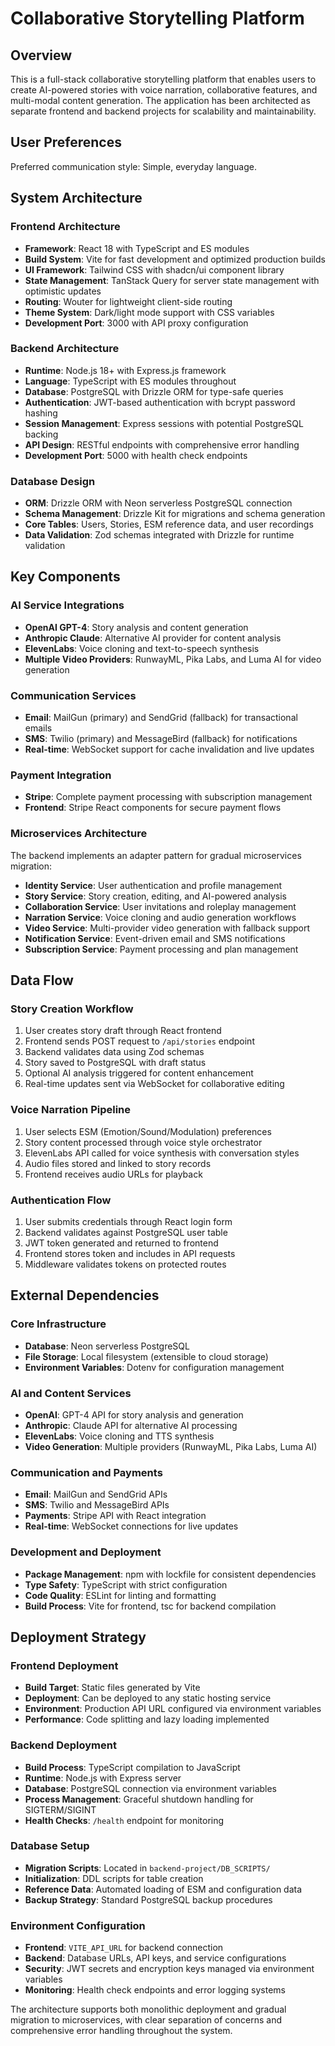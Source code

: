# Collaborative Storytelling Platform

## Overview

This is a full-stack collaborative storytelling platform that enables users to create AI-powered stories with voice narration, collaborative features, and multi-modal content generation. The application has been architected as separate frontend and backend projects for scalability and maintainability.

## User Preferences

Preferred communication style: Simple, everyday language.

## System Architecture

### Frontend Architecture
- **Framework**: React 18 with TypeScript and ES modules
- **Build System**: Vite for fast development and optimized production builds
- **UI Framework**: Tailwind CSS with shadcn/ui component library
- **State Management**: TanStack Query for server state management with optimistic updates
- **Routing**: Wouter for lightweight client-side routing
- **Theme System**: Dark/light mode support with CSS variables
- **Development Port**: 3000 with API proxy configuration

### Backend Architecture
- **Runtime**: Node.js 18+ with Express.js framework
- **Language**: TypeScript with ES modules throughout
- **Database**: PostgreSQL with Drizzle ORM for type-safe queries
- **Authentication**: JWT-based authentication with bcrypt password hashing
- **Session Management**: Express sessions with potential PostgreSQL backing
- **API Design**: RESTful endpoints with comprehensive error handling
- **Development Port**: 5000 with health check endpoints

### Database Design
- **ORM**: Drizzle ORM with Neon serverless PostgreSQL connection
- **Schema Management**: Drizzle Kit for migrations and schema generation
- **Core Tables**: Users, Stories, ESM reference data, and user recordings
- **Data Validation**: Zod schemas integrated with Drizzle for runtime validation

## Key Components

### AI Service Integrations
- **OpenAI GPT-4**: Story analysis and content generation
- **Anthropic Claude**: Alternative AI provider for content analysis
- **ElevenLabs**: Voice cloning and text-to-speech synthesis
- **Multiple Video Providers**: RunwayML, Pika Labs, and Luma AI for video generation

### Communication Services
- **Email**: MailGun (primary) and SendGrid (fallback) for transactional emails
- **SMS**: Twilio (primary) and MessageBird (fallback) for notifications
- **Real-time**: WebSocket support for cache invalidation and live updates

### Payment Integration
- **Stripe**: Complete payment processing with subscription management
- **Frontend**: Stripe React components for secure payment flows

### Microservices Architecture
The backend implements an adapter pattern for gradual microservices migration:
- **Identity Service**: User authentication and profile management
- **Story Service**: Story creation, editing, and AI-powered analysis
- **Collaboration Service**: User invitations and roleplay management
- **Narration Service**: Voice cloning and audio generation workflows
- **Video Service**: Multi-provider video generation with fallback support
- **Notification Service**: Event-driven email and SMS notifications
- **Subscription Service**: Payment processing and plan management

## Data Flow

### Story Creation Workflow
1. User creates story draft through React frontend
2. Frontend sends POST request to `/api/stories` endpoint
3. Backend validates data using Zod schemas
4. Story saved to PostgreSQL with draft status
5. Optional AI analysis triggered for content enhancement
6. Real-time updates sent via WebSocket for collaborative editing

### Voice Narration Pipeline
1. User selects ESM (Emotion/Sound/Modulation) preferences
2. Story content processed through voice style orchestrator
3. ElevenLabs API called for voice synthesis with conversation styles
4. Audio files stored and linked to story records
5. Frontend receives audio URLs for playback

### Authentication Flow
1. User submits credentials through React login form
2. Backend validates against PostgreSQL user table
3. JWT token generated and returned to frontend
4. Frontend stores token and includes in API requests
5. Middleware validates tokens on protected routes

## External Dependencies

### Core Infrastructure
- **Database**: Neon serverless PostgreSQL
- **File Storage**: Local filesystem (extensible to cloud storage)
- **Environment Variables**: Dotenv for configuration management

### AI and Content Services
- **OpenAI**: GPT-4 API for story analysis and generation
- **Anthropic**: Claude API for alternative AI processing
- **ElevenLabs**: Voice cloning and TTS synthesis
- **Video Generation**: Multiple providers (RunwayML, Pika Labs, Luma AI)

### Communication and Payments
- **Email**: MailGun and SendGrid APIs
- **SMS**: Twilio and MessageBird APIs
- **Payments**: Stripe API with React integration
- **Real-time**: WebSocket connections for live updates

### Development and Deployment
- **Package Management**: npm with lockfile for consistent dependencies
- **Type Safety**: TypeScript with strict configuration
- **Code Quality**: ESLint for linting and formatting
- **Build Process**: Vite for frontend, tsc for backend compilation

## Deployment Strategy

### Frontend Deployment
- **Build Target**: Static files generated by Vite
- **Deployment**: Can be deployed to any static hosting service
- **Environment**: Production API URL configured via environment variables
- **Performance**: Code splitting and lazy loading implemented

### Backend Deployment
- **Build Process**: TypeScript compilation to JavaScript
- **Runtime**: Node.js with Express server
- **Database**: PostgreSQL connection via environment variables
- **Process Management**: Graceful shutdown handling for SIGTERM/SIGINT
- **Health Checks**: `/health` endpoint for monitoring

### Database Setup
- **Migration Scripts**: Located in `backend-project/DB_SCRIPTS/`
- **Initialization**: DDL scripts for table creation
- **Reference Data**: Automated loading of ESM and configuration data
- **Backup Strategy**: Standard PostgreSQL backup procedures

### Environment Configuration
- **Frontend**: `VITE_API_URL` for backend connection
- **Backend**: Database URLs, API keys, and service configurations
- **Security**: JWT secrets and encryption keys managed via environment variables
- **Monitoring**: Health check endpoints and error logging systems

The architecture supports both monolithic deployment and gradual migration to microservices, with clear separation of concerns and comprehensive error handling throughout the system.